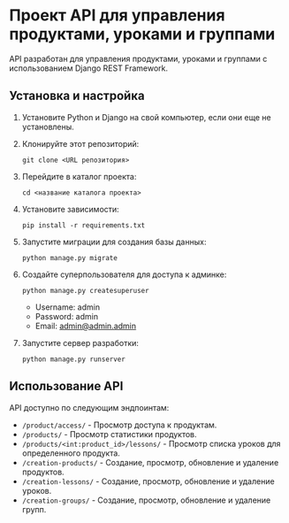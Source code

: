 # Проект API для управления продуктами, уроками и группами

API разработан для управления продуктами, уроками и группами с использованием Django REST Framework.

## Установка и настройка

1. Установите Python и Django на свой компьютер, если они еще не установлены.

2. Клонируйте этот репозиторий:

    ```
    git clone <URL репозитория>
    ```

3. Перейдите в каталог проекта:

    ```
    cd <название каталога проекта>
    ```

4. Установите зависимости:

    ```
    pip install -r requirements.txt
    ```

5. Запустите миграции для создания базы данных:

    ```
    python manage.py migrate
    ```

6. Создайте суперпользователя для доступа к админке:

    ```
    python manage.py createsuperuser
    ```
   
   - Username: admin
   - Password: admin
   - Email: admin@admin.admin

7. Запустите сервер разработки:

    ```
    python manage.py runserver
    ```

## Использование API

API доступно по следующим эндпоинтам:

- `/product/access/` - Просмотр доступа к продуктам.
- `/products/` - Просмотр статистики продуктов.
- `/products/<int:product_id>/lessons/` - Просмотр списка уроков для определенного продукта.
- `/сreation-products/` - Создание, просмотр, обновление и удаление продуктов.
- `/сreation-lessons/` - Создание, просмотр, обновление и удаление уроков.
- `/сreation-groups/` - Создание, просмотр, обновление и удаление групп.


